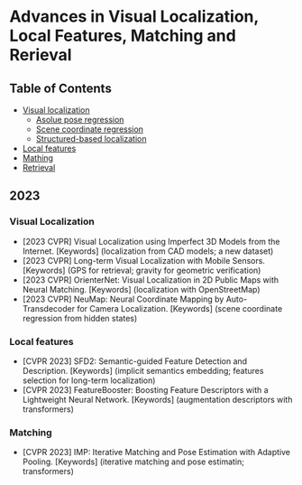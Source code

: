 # Advances in Visual Localization, Local Features, Matching and Rerieval


## Table of Contents
- [Visual localization](#visual-localization)
    - [Asolue pose regression](#absolute-pose-regression)
    - [Scene coordinate regression](#scene-coordinate-regression)
    - [Structured-based localization](#structure-based-localization)
- [Local features](#local-features)
- [Mathing](#matching)
- [Retrieval](#retrieval)



## 2023

### Visual Localization
- [2023 CVPR] Visual Localization using Imperfect 3D Models from the Internet. [Keywords] (localization from CAD models; a new dataset) 
- [2023 CVPR] Long-term Visual Localization with Mobile Sensors. [Keywords] (GPS for retrieval; gravity for geometric verification)
- [2023 CVPR] OrienterNet: Visual Localization in 2D Public Maps with Neural Matching. [Keywords] (localization with OpenStreetMap)
- [2023 CVPR] NeuMap: Neural Coordinate Mapping by Auto-Transdecoder for Camera Localization. [Keywords] (scene coordinate regression from hidden states)

### Local features
- [CVPR 2023] SFD2: Semantic-guided Feature Detection and Description. [Keywords] (implicit semantics embedding; features selection for long-term localization)
- [CVPR 2023] FeatureBooster: Boosting Feature Descriptors with a Lightweight Neural Network. [Keywords] (augmentation descriptors with transformers)

### Matching
- [CVPR 2023] IMP: Iterative Matching and Pose Estimation with Adaptive Pooling. [Keywords] (iterative matching and pose estimatin; transformers)



